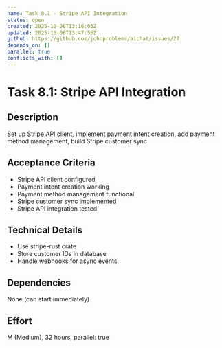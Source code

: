 ```yaml
---
name: Task 8.1 - Stripe API Integration
status: open
created: 2025-10-06T13:16:05Z
updated: 2025-10-06T13:47:56Z
github: https://github.com/johnproblems/aichat/issues/27
depends_on: []
parallel: true
conflicts_with: []
---
```


# Task 8.1: Stripe API Integration

## Description
Set up Stripe API client, implement payment intent creation, add payment method management, build Stripe customer sync

## Acceptance Criteria
- Stripe API client configured
- Payment intent creation working
- Payment method management functional
- Stripe customer sync implemented
- Stripe API integration tested

## Technical Details
- Use stripe-rust crate
- Store customer IDs in database
- Handle webhooks for async events

## Dependencies
None (can start immediately)

## Effort
M (Medium), 32 hours, parallel: true
